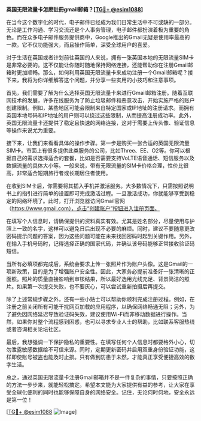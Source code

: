 **英国无限流量卡怎麽註冊gmail郵箱？[[TG💪+ @esim1088](https://t.me/s/esim1088)]**

在当今这个数字化的时代，电子邮件已经成为我们日常生活中不可或缺的一部分。无论是工作沟通、学习交流还是个人事务管理，电子邮件都扮演着极为重要的角色。而在众多电子邮件服务提供商中，Google推出的Gmail无疑是使用率最高的一款。它不仅功能强大，而且操作简单，深受全球用户的喜爱。

对于生活在英国或者计划前往英国的人来说，拥有一张英国本地的无限流量SIM卡是非常必要的。这不仅能让你随时随地保持网络连接，还能帮助你在注册Gmail邮箱时更加顺畅。那么，如何利用英国无限流量卡来成功注册一个Gmail邮箱呢？接下来，我将为你详细解答这个问题，并分享一些实用的小技巧和注意事项。

首先，我们需要了解为什么选择英国无限流量卡来进行Gmail邮箱注册。随着互联网技术的发展，许多在线服务为了防止垃圾邮件和恶意攻击，开始实施严格的账户创建限制。例如，某些地区可能会限制来自特定国家或IP地址的注册请求。而拥有英国本地号码和IP地址的用户则可以绕过这些限制，从而提高注册成功率。此外，英国无限流量卡还提供了稳定且快速的网络连接，这对于需要上传头像、验证信息等操作来说尤为重要。

接下来，让我们来看看具体的操作步骤。第一步是购买一张合适的英国无限流量SIM卡。市面上有很多提供此类服务的公司，比如Three、EE、O2等。你可以根据自己的需求选择适合的套餐，比如是否需要支持VoLTE语音通话、短信服务以及数据流量的具体大小等。一般来说，带有无限流量的SIM卡价格合理，性价比很高，非常适合短期旅行者或长期居住者使用。

在收到SIM卡后，你需要将其插入手机并激活服务。大多数情况下，只需按照说明书上的指引进行简单的设置即可完成激活过程。一旦激活成功，你就能够享受到稳定的网络环境了。此时，打开浏览器访问Gmail官网（https://www.gmail.com），点击“创建账户”按钮进入注册页面。

在填写个人信息时，请确保提供的资料真实有效。尤其是姓名部分，尽量使用与护照上一致的名字，这样可以避免日后出现不必要的麻烦。同时，建议不要随意更改密码提示问题的答案，因为这些问题可能在未来找回密码时起到关键作用。另外，在输入手机号码时，记得选择正确的国家代码，并确认该号码能够正常接收验证码短信。

当所有必填项都完成后，系统会要求上传一张照片作为账户头像。这是Gmail的一项新政策，目的是为了增强账户安全性。因此，大家务必提前准备好一张清晰的正面照。照片的质量直接影响到审核结果，所以最好选用光线充足、背景简洁的照片。如果第一次提交失败，也不要灰心，可以尝试重新拍摄后再提交。

除了上述常规步骤之外，还有一些小贴士可以帮助你顺利完成注册过程。例如，在注册之前关闭所有可能干扰网页加载的应用程序，以确保网络畅通无阻；另外，为了避免因网络延迟导致验证码失效，建议使用Wi-Fi而非移动数据进行操作。当然，如果你对整个流程感到困惑，也可以寻求专业人士的帮助，比如联系客服热线或者咨询相关论坛社区。

最后，我想强调一下保护隐私的重要性。在填写任何个人信息时都要格外小心，切勿泄露敏感数据给不可信来源。同时，定期更新密码并启用双重身份验证功能，这样即使账号被盗也能及时止损。只有做到防患于未然，才能真正享受便捷高效的数字生活。

总之，通过英国无限流量卡注册Gmail邮箱并不是一件复杂的事情，只要按照正确的方法一步步来，就能轻松搞定。希望本文能为大家提供有益的参考，让大家在享受全球化便利的同时也能够保障自身的网络安全。记住，无论何时何地，安全永远是第一位！

[[TG💪+ @esim1088](https://t.me/s/esim1088) ![Image](https://i.postimg.cc/4NQfJmqS/Snipaste-2025-05-13-00-14-12.png)]
